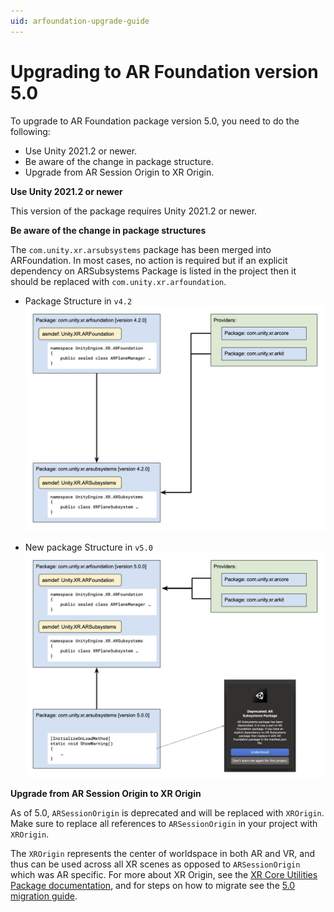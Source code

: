 ```yaml
---
uid: arfoundation-upgrade-guide
---
```

# Upgrading to AR Foundation version 5.0

To upgrade to AR Foundation package version 5.0, you need to do the following:

- Use Unity 2021.2 or newer.
- Be aware of the change in package structure.
- Upgrade from AR Session Origin to XR Origin.

**Use Unity 2021.2 or newer**

This version of the package requires Unity 2021.2 or newer.

**Be aware of the change in package structures**

The `com.unity.xr.arsubsystems` package has been merged into ARFoundation. In most cases, no action is required but if an explicit dependency on ARSubsystems Package is listed in the project then it should be replaced with `com.unity.xr.arfoundation`.

- Package Structure in `v4.2`
![Package Structure in 4.2](images/package-structure-4.2.jpg "Package Structure in 4.2")


- New package Structure in `v5.0`
![Package Structure in 5.0](images/package-structure-5.0.jpg "Package Structure in 5.0")

**Upgrade from AR Session Origin to XR Origin**

As of 5.0, `ARSessionOrigin` is deprecated and will be replaced with `XROrigin`. Make sure to replace all references to `ARSessionOrigin` in your project with `XROrigin`.

The `XROrigin` represents the center of worldspace in both AR and VR, and thus can be used across all XR scenes as opposed to `ARSessionOrigin` which was AR specific. For more about XR Origin, see the [XR Core Utilities Package documentation](https://docs.unity3d.com/Packages/com.unity.xr.core-utils@latest/index.html), and for steps on how to migrate see the [5.0 migration guide](migration-guide-5-x.md).
